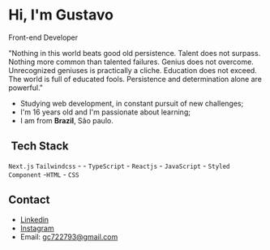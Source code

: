 <h1 align="left">Hi, I'm Gustavo</h1>

Front-end Developer

"Nothing in this world beats good old persistence. Talent does not surpass. Nothing more common than talented failures. Genius does not overcome. Unrecognized geniuses is practically a cliche. Education does not exceed. The world is full of educated fools. Persistence and determination alone are powerful."


- Studying web development, in constant pursuit of new challenges;
- I'm 16 years old and I'm passionate about learning;
- I am from **Brazil**, São paulo.

## &nbsp;Tech Stack

`Next.js` `Tailwindcss` -  - `TypeScript` - `Reactjs` - `JavaScript` - `Styled Component` -`HTML` - `CSS`



## Contact
- [Linkedin](https://www.linkedin.com/in/gustavo-camargo-4b825b189/)
- [Instagram](https://instagram.com/gs.gus)
- Email: gc722793@gmail.com
